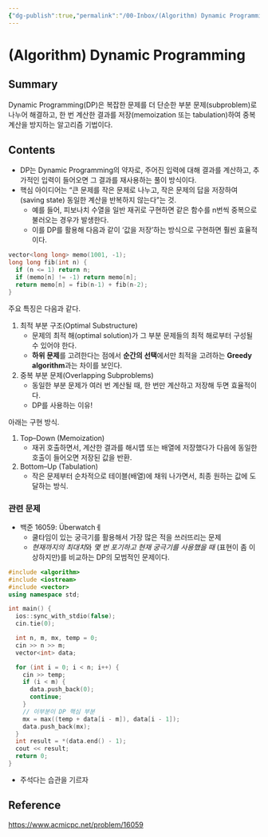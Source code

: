 ```yaml
---
{"dg-publish":true,"permalink":"/00-Inbox/(Algorithm) Dynamic Programming/","tags":["Area/Algorithm"],"noteIcon":"","created":"2025-05-03T00:06:11.000+09:00","updated":"2025-05-08T16:30:14.913+09:00"}
---
```


# (Algorithm) Dynamic Programming
## Summary

Dynamic Programming(DP)은 복잡한 문제를 더 단순한 부분 문제(subproblem)로 나누어 해결하고, 한 번 계산한 결과를 저장(memoization 또는 tabulation)하여 중복 계산을 방지하는 알고리즘 기법이다.

## Contents

- DP는 Dynamic Programming의 약자로, 주어진 입력에 대해 결과를 계산하고, 추가적인 입력이 들어오면 그 결과를 재사용하는 풀이 방식이다.
- 핵심 아이디어는 “큰 문제를 작은 문제로 나누고, 작은 문제의 답을 저장하여(saving state) 동일한 계산을 반복하지 않는다”는 것.
	- 예를 들어, 피보나치 수열을 일반 재귀로 구현하면 같은 함수를 n번씩 중복으로 불러오는 경우가 발생한다.
	- 이를 DP를 활용해 다음과 같이 ‘값을 저장’하는 방식으로 구현하면 훨씬 효율적이다.

```cpp
vector<long long> memo(1001, -1);
long long fib(int n) {
  if (n <= 1) return n;
  if (memo[n] != -1) return memo[n];
  return memo[n] = fib(n-1) + fib(n-2);
}
```

주요 특징은 다음과 같다.

1. 최적 부분 구조(Optimal Substructure)  
	- 문제의 최적 해(optimal solution)가 그 부분 문제들의 최적 해로부터 구성될 수 있어야 한다.
	- **하위 문제**를 고려한다는 점에서 **순간의 선택**에서만 최적을 고려하는 **Greedy algorithm**과는 차이를 보인다.
2. 중복 부분 문제(Overlapping Subproblems)  
	- 동일한 부분 문제가 여러 번 계산될 때, 한 번만 계산하고 저장해 두면 효율적이다.
	- DP를 사용하는 이유!

아래는 구현 방식.
1. Top–Down (Memoization)  
	- 재귀 호출하면서, 계산한 결과를 해시맵 또는 배열에 저장했다가 다음에 동일한 호출이 들어오면 저장된 값을 반환.
2. Bottom–Up (Tabulation)  
	- 작은 문제부터 순차적으로 테이블(배열)에 채워 나가면서, 최종 원하는 값에 도달하는 방식.

### 관련 문제

- 백준 16059: Überwatchㅔ
	- 쿨타임이 있는 궁극기를 활용해서 가장 많은 적을 쓰러뜨리는 문제
	- *현재까지의 최대치*와 *몇 번 포기하고 현재 궁극기를 사용했을 때* (표현이 좀 이상하지만)를 비교하는 DP의 모범적인 문제이다.

```cpp
#include <algorithm>
#include <iostream>
#include <vector>
using namespace std;

int main() {
  ios::sync_with_stdio(false);
  cin.tie(0);

  int n, m, mx, temp = 0;
  cin >> n >> m;
  vector<int> data;

  for (int i = 0; i < n; i++) {
    cin >> temp;
    if (i < m) {
      data.push_back(0);
      continue;
    }
    // 이부분이 DP 핵심 부분
    mx = max((temp + data[i - m]), data[i - 1]);
    data.push_back(mx);
  }
  int result = *(data.end() - 1);
  cout << result;
  return 0;
}
```

* 주석다는 습관을 기르자
## Reference

https://www.acmicpc.net/problem/16059